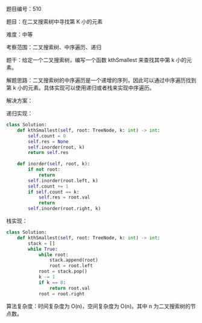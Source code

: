 题目编号：510

题目：在二叉搜索树中寻找第 K 小的元素

难度：中等

考察范围：二叉搜索树、中序遍历、递归

题干：给定一个二叉搜索树，编写一个函数 kthSmallest 来查找其中第 k 小的元素。

解题思路：二叉搜索树的中序遍历是一个递增的序列，因此可以通过中序遍历找到第 k 小的元素。具体实现可以使用递归或者栈来实现中序遍历。

解决方案：

递归实现：

```python
class Solution:
    def kthSmallest(self, root: TreeNode, k: int) -> int:
        self.count = 0
        self.res = None
        self.inorder(root, k)
        return self.res
    
    def inorder(self, root, k):
        if not root:
            return
        self.inorder(root.left, k)
        self.count += 1
        if self.count == k:
            self.res = root.val
            return
        self.inorder(root.right, k)
```

栈实现：

```python
class Solution:
    def kthSmallest(self, root: TreeNode, k: int) -> int:
        stack = []
        while True:
            while root:
                stack.append(root)
                root = root.left
            root = stack.pop()
            k -= 1
            if k == 0:
                return root.val
            root = root.right
```

算法复杂度：时间复杂度为 O(n)，空间复杂度为 O(n)。其中 n 为二叉搜索树的节点数。